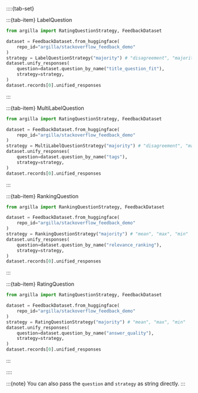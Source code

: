 ::::{tab-set}

:::{tab-item} LabelQuestion

```python
from argilla import RatingQuestionStrategy, FeedbackDataset

dataset = FeedbackDataset.from_huggingface(
    repo_id="argilla/stackoverflow_feedback_demo"
)
strategy = LabelQuestionStrategy("majority") # "disagreement", "majority_weighted (WIP)"
dataset.unify_responses(
    question=dataset.question_by_name("title_question_fit"),
    strategy=strategy,
)
dataset.records[0].unified_responses
```

:::


:::{tab-item} MultiLabelQuestion

```python
from argilla import RatingQuestionStrategy, FeedbackDataset

dataset = FeedbackDataset.from_huggingface(
    repo_id="argilla/stackoverflow_feedback_demo"
)
strategy = MultiLabelQuestionStrategy("majority") # "disagreement", "majority_weighted (WIP)"
dataset.unify_responses(
    question=dataset.question_by_name("tags"),
    strategy=strategy,
)
dataset.records[0].unified_responses
```

:::

:::{tab-item} RankingQuestion

```python
from argilla import RankingQuestionStrategy, FeedbackDataset

dataset = FeedbackDataset.from_huggingface(
    repo_id="argilla/stackoverflow_feedback_demo"
)
strategy = RankingQuestionStrategy("majority") # "mean", "max", "min"
dataset.unify_responses(
    question=dataset.question_by_name("relevance_ranking"),
    strategy=strategy,
)
dataset.records[0].unified_responses
```

:::

:::{tab-item} RatingQuestion

```python
from argilla import RatingQuestionStrategy, FeedbackDataset

dataset = FeedbackDataset.from_huggingface(
    repo_id="argilla/stackoverflow_feedback_demo"
)
strategy = RatingQuestionStrategy("majority") # "mean", "max", "min"
dataset.unify_responses(
    question=dataset.question_by_name("answer_quality"),
    strategy=strategy,
)
dataset.records[0].unified_responses
```

:::

::::

:::{note}
You can also pass the `question` and `strategy` as string directly.
:::